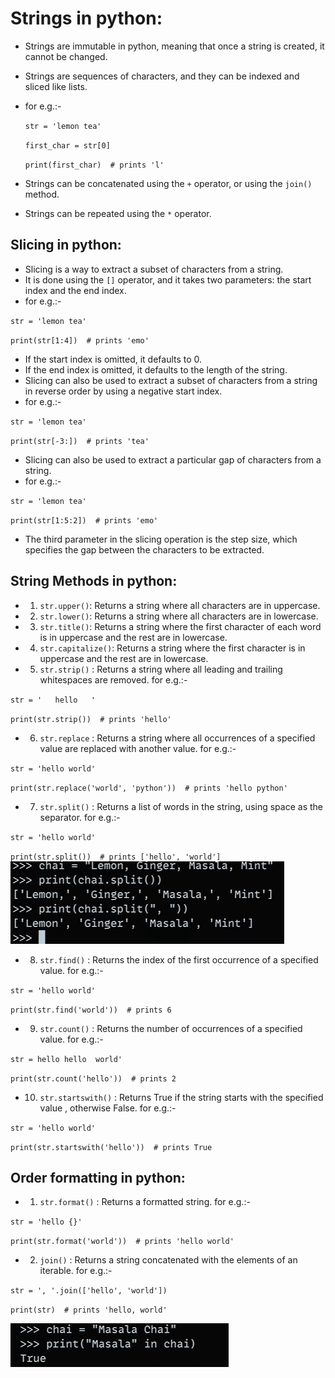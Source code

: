 # Strings in python:
-  Strings are immutable in python, meaning that once a string is created, it cannot be changed.
-  Strings are sequences of characters, and they can be indexed and sliced like lists.
- for e.g.:-

    `str = 'lemon tea'`

    `first_char = str[0]`

    `print(first_char)  # prints 'l'`


-  Strings can be concatenated using the `+` operator, or using the `join()` method.
-  Strings can be repeated using the `*` operator.


## Slicing in python:
-  Slicing is a way to extract a subset of characters from a string.
-  It is done using the `[]` operator, and it takes two parameters: the start
index and the end index.
-  for e.g.:-

`str = 'lemon tea'`

`print(str[1:4])  # prints 'emo'`
-  If the start index is omitted, it defaults to 0.
-  If the end index is omitted, it defaults to the length of the string.
-  Slicing can also be used to extract a subset of characters from a string in reverse order
by using a negative start index.
-  for e.g.:-

`str = 'lemon tea'`

`print(str[-3:])  # prints 'tea'`
-  Slicing can also be used to extract a particular gap  of characters from a string.
-  for e.g.:-

`str = 'lemon tea'`

`print(str[1:5:2])  # prints 'emo'`
-  The third parameter in the slicing operation is the step size, which specifies the gap between the
characters to be extracted.

## String Methods in python:

-  1. `str.upper()`: Returns a string where all characters are in uppercase.
-  2. `str.lower()`: Returns a string where all characters are in lowercase.
-  3. `str.title()`: Returns a string where the first character of each word  is in uppercase and the rest are in lowercase.
-  4. `str.capitalize()`: Returns a string where the first character is in uppercase
and the rest are in lowercase.

- 5. `str.strip()` :  Returns a string where all leading and trailing whitespaces are removed.
for e.g.:-

`str = '   hello   '`

`print(str.strip())  # prints 'hello'`

- 6. `str.replace` :    Returns a string where all occurrences of a specified value are replaced with another value.
for e.g.:-

`str = 'hello world'`

`print(str.replace('world', 'python'))  # prints 'hello python'`

- 7. `str.split()` :   Returns a list of words in the string, using  space as the separator.
for e.g.:-

`str = 'hello world'`

`print(str.split())  # prints ['hello', 'world']`
![alt text](image-10.png)

- 8. `str.find()` :     Returns the index of the first occurrence of a specified value.
for e.g.:-

`str = 'hello world'`

`print(str.find('world'))  # prints 6`

- 9. `str.count()` :   Returns the number of occurrences of a specified value.
for e.g.:-

`str = hello hello  world'`

`print(str.count('hello'))  # prints 2`

- 10. `str.startswith()` :   Returns True if the string starts with the specified value , otherwise False.
for e.g.:-

`str = 'hello world'`

`print(str.startswith('hello'))  # prints True`


## Order formatting in python:
- 1. `str.format()` :   Returns a formatted string.
for e.g.:-

`str = 'hello {}'`

`print(str.format('world'))  # prints 'hello world'`

- 2. `join()`  :   Returns a string concatenated with the elements of an iterable.
for e.g.:-

`str = ', '.join(['hello', 'world'])`

`print(str)  # prints 'hello, world'`

![alt text](image-11.png)

 







